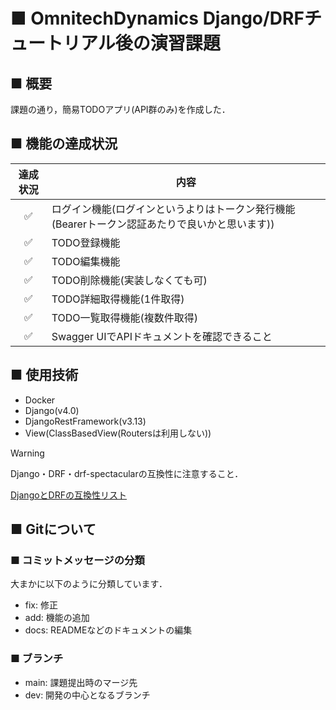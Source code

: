 # ■ OmnitechDynamics Django/DRFチュートリアル後の演習課題

## ■ 概要

課題の通り，簡易TODOアプリ(API群のみ)を作成した．

## ■ 機能の達成状況

| 達成状況     | 内容         |
| :---:  | ------------ |
| ✅ | ログイン機能(ログインというよりはトークン発行機能(Bearerトークン認証あたりで良いかと思います)) |
| ✅ | TODO登録機能 |
| ✅ | TODO編集機能 |
| ✅ | TODO削除機能(実装しなくても可) |
| ✅ | TODO詳細取得機能(1件取得) |
| ✅ | TODO一覧取得機能(複数件取得) |
| ✅ | Swagger UIでAPIドキュメントを確認できること |


## ■ 使用技術
- Docker
- Django(v4.0)
- DjangoRestFramework(v3.13)
- View(ClassBasedView(Routersは利用しない))

> [!WARNING]
> Django・DRF・drf-spectacularの互換性に注意すること．
> 
> [DjangoとDRFの互換性リスト](https://www.django-rest-framework.org/community/release-notes/#313x-series)

## ■ Gitについて
### ■ コミットメッセージの分類
大まかに以下のように分類しています．
- fix: 修正
- add: 機能の追加
- docs: READMEなどのドキュメントの編集

### ■ ブランチ
- main: 課題提出時のマージ先
- dev: 開発の中心となるブランチ
